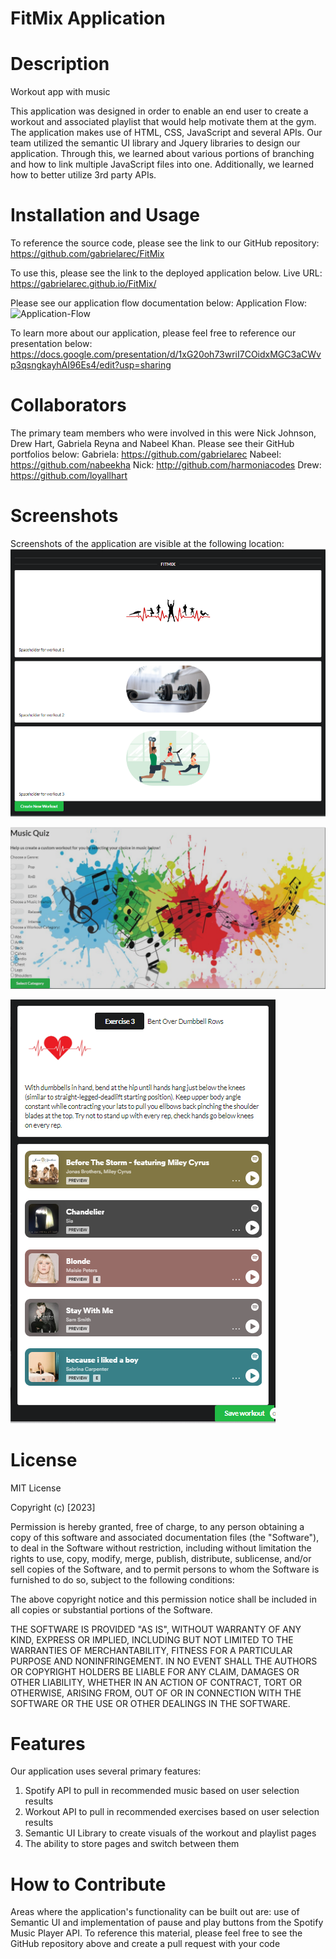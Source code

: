 # FitMix Application

# Description #
Workout app with music 

This application was designed in order to enable an end user to create a workout and associated playlist that would help motivate them at the gym. The application makes use of HTML, CSS, JavaScript and several APIs. Our team utilized the semantic UI library and Jquery libraries to design our application. Through this, we learned about various portions of branching and how to link multiple JavaScript files into one. Additionally, we learned how to better utilize 3rd party APIs.

# Installation and Usage #

To reference the source code, please see the link to our GitHub repository: https://github.com/gabrielarec/FitMix 

To use this, please see the link to the deployed application below.
Live URL: https://gabrielarec.github.io/FitMix/ 

Please see our application flow documentation below: 
Application Flow:
![Application-Flow](./assets/FitMix%20App%20Flow%20.png)

To learn more about our application, please feel free to reference our presentation below: 
https://docs.google.com/presentation/d/1xG20oh73wriI7COidxMGC3aCWvp3qsngkayhAI96Es4/edit?usp=sharing 

# Collaborators # 
The primary team members who were involved in this were Nick Johnson, Drew Hart, Gabriela Reyna and Nabeel Khan.
Please see their GitHub portfolios below: 
Gabriela: https://github.com/gabrielarec
Nabeel: https://github.com/nabeekha 
Nick: http://github.com/harmoniacodes 
Drew: https://github.com/loyallhart 

# Screenshots #

Screenshots of the application are visible at the following location:
![Application-Home-Page](./assets/FitMix%20app%20screenshot-1.png)

![Application-Music-Quiz](./assets/FitMix%20Music%20Quiz.png)

![Application-workouts](./assets/FitMix%20exercise%20and%20playlist%20screen.png)

# License # 
MIT License

Copyright (c) [2023] 

Permission is hereby granted, free of charge, to any person obtaining a copy
of this software and associated documentation files (the "Software"), to deal
in the Software without restriction, including without limitation the rights
to use, copy, modify, merge, publish, distribute, sublicense, and/or sell
copies of the Software, and to permit persons to whom the Software is
furnished to do so, subject to the following conditions:

The above copyright notice and this permission notice shall be included in all
copies or substantial portions of the Software.

THE SOFTWARE IS PROVIDED "AS IS", WITHOUT WARRANTY OF ANY KIND, EXPRESS OR
IMPLIED, INCLUDING BUT NOT LIMITED TO THE WARRANTIES OF MERCHANTABILITY,
FITNESS FOR A PARTICULAR PURPOSE AND NONINFRINGEMENT. IN NO EVENT SHALL THE
AUTHORS OR COPYRIGHT HOLDERS BE LIABLE FOR ANY CLAIM, DAMAGES OR OTHER
LIABILITY, WHETHER IN AN ACTION OF CONTRACT, TORT OR OTHERWISE, ARISING FROM,
OUT OF OR IN CONNECTION WITH THE SOFTWARE OR THE USE OR OTHER DEALINGS IN THE
SOFTWARE.

# Features #
Our application uses several primary features: 
1. Spotify API to pull in recommended music based on user selection results
2. Workout API to pull in recommended exercises based on user selection results 
3. Semantic UI Library to create visuals of the workout and playlist pages
4. The ability to store pages and switch between them 

# How to Contribute

Areas where the application's functionality can be built out are: use of Semantic UI and implementation of pause and play buttons from the Spotify Music Player API. To reference this material, please feel free to see the GitHub repository above and create a pull request with your code 

